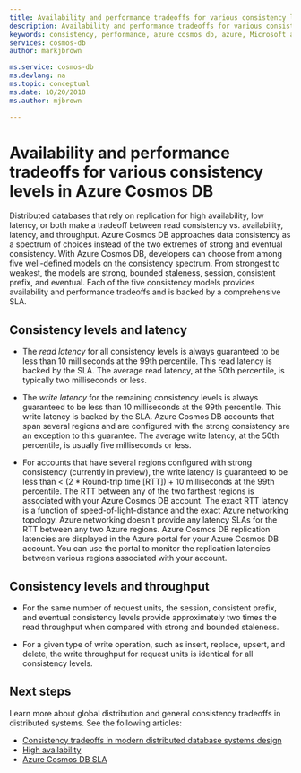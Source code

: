 ```yaml
---
title: Availability and performance tradeoffs for various consistency levels in Azure Cosmos DB | Microsoft Docs
description: Availability and performance tradeoffs for various consistency levels in Azure Cosmos DB.
keywords: consistency, performance, azure cosmos db, azure, Microsoft azure
services: cosmos-db
author: markjbrown

ms.service: cosmos-db
ms.devlang: na
ms.topic: conceptual
ms.date: 10/20/2018
ms.author: mjbrown

---
```


# Availability and performance tradeoffs for various consistency levels in Azure Cosmos DB

Distributed databases that rely on replication for high availability, low latency, or both make a tradeoff between read consistency vs. availability, latency, and throughput. Azure Cosmos DB approaches data consistency as a spectrum of choices instead of the two extremes of strong and eventual consistency. With Azure Cosmos DB, developers can choose from among five well-defined models on the consistency spectrum. From strongest to weakest, the models are strong, bounded staleness, session, consistent prefix, and eventual. Each of the five consistency models provides availability and performance tradeoffs and is backed by a comprehensive SLA.

## Consistency levels and latency

- The *read latency* for all consistency levels is always guaranteed to be less than 10 milliseconds at the 99th percentile. This read latency is backed by the SLA. The average read latency, at the 50th percentile, is typically two milliseconds or less.

-  The *write latency* for the remaining consistency levels is always guaranteed to be less than 10 milliseconds at the 99th percentile. This write latency is backed by the SLA. Azure Cosmos DB accounts that span several regions and are configured with the strong consistency are an exception to this guarantee. The average write latency, at the 50th percentile, is usually five milliseconds or less.

- For accounts that have several regions configured with strong consistency (currently in preview), the write latency is guaranteed to be less than < (2 * Round-trip time [RTT]) + 10 milliseconds at the 99th percentile. The RTT between any of the two farthest regions is associated with your Azure Cosmos DB account. The exact RTT latency is a function of speed-of-light-distance and the exact Azure networking topology. Azure networking doesn't provide any latency SLAs for the RTT between any two Azure regions. Azure Cosmos DB replication latencies are displayed in the Azure portal for your Azure Cosmos DB account. You can use the portal to monitor the replication latencies between various regions associated with your account.

## Consistency levels and throughput

- For the same number of request units, the session, consistent prefix, and eventual consistency levels provide approximately two times the read throughput when compared with strong and bounded staleness.

- For a given type of write operation, such as insert, replace, upsert, and delete, the write throughput for request units is identical for all consistency levels.

## Next steps

Learn more about global distribution and general consistency tradeoffs in distributed systems. See the following articles:

* [Consistency tradeoffs in modern distributed database systems design](https://www.computer.org/web/csdl/index/-/csdl/mags/co/2012/02/mco2012020037-abs.html)
* [High availability](high-availability.md)
* [Azure Cosmos DB SLA](https://azure.microsoft.com/support/legal/sla/cosmos-db/v1_2/)
